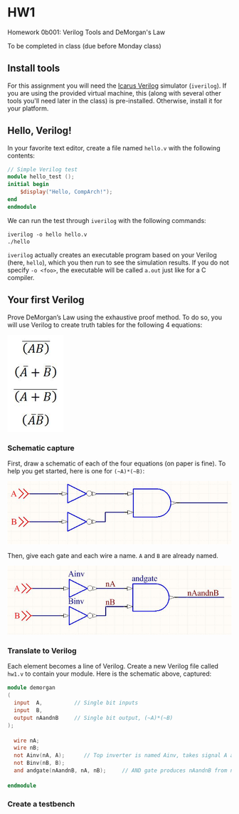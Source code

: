 # HW1		
Homework 0b001: Verilog Tools and DeMorgan's Law

To be completed in class (due before Monday class)

## Install tools
For this assignment you will need the [Icarus Verilog](http://iverilog.icarus.com/) simulator (`iverilog`). If you are using the provided virtual machine, this (along with several other tools you'll need later in the class) is pre-installed. Otherwise, install it for your platform.

## Hello, Verilog!

In your favorite text editor, create a file named `hello.v` with the following contents:

```verilog
// Simple Verilog test
module hello_test ();
initial begin
    $display("Hello, CompArch!");
end
endmodule
```

We can run the test through `iverilog` with the following commands:

```
iverilog -o hello hello.v
./hello
```

`iverilog` actually creates an executable program based on your Verilog (here, `hello`), which you then run to see the simulation results. If you do not specify `-o <foo>`, the executable will be called `a.out` just like for a C compiler.

## Your first Verilog

Prove DeMorgan’s Law using the exhaustive proof method.  To do so, you will use Verilog to create truth tables for the following 4 equations:

![DeMorgan's Equations](img/eqn.jpg)

### Schematic capture
First, draw a schematic of each of the four equations (on paper is fine).  To help you get started, here is one for `(~A)*(~B)`:

![Schematic](img/schem1.jpg)

Then, give each gate and each wire a name. `A` and `B` are already named.

![Labeled schematic](img/schem2.jpg)

### Translate to Verilog
Each element becomes a line of Verilog.  Create a new Verilog file called `hw1.v` to contain your module. Here is the schematic above, captured:

```verilog
module demorgan
(
  input  A,          // Single bit inputs
  input  B,
  output nAandnB     // Single bit output, (~A)*(~B)
);

  wire nA;
  wire nB;
  not Ainv(nA, A);  	// Top inverter is named Ainv, takes signal A as input and produces signal nA
  not Binv(nB, B);
  and andgate(nAandnB, nA, nB); 	// AND gate produces nAandnB from nA and nB

endmodule
```

### Create a testbench
